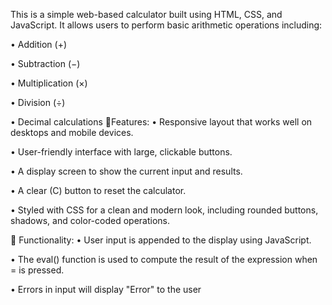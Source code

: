 This is a simple web-based calculator built using HTML, CSS, and JavaScript. It allows users to perform basic arithmetic operations including:

• Addition (+)

• Subtraction (−)

• Multiplication (×)

• Division (÷)

• Decimal calculations
🔧Features:
• Responsive layout that works well on desktops and mobile devices.

• User-friendly interface with large, clickable buttons.

• A display screen to show the current input and results.

• A clear (C) button to reset the calculator.

• Styled with CSS for a clean and modern look, including rounded buttons, shadows, and color-coded operations.

🧠 Functionality:
• User input is appended to the display using JavaScript.

• The eval() function is used to compute the result of the expression when = is pressed.

• Errors in input will display "Error" to the user

